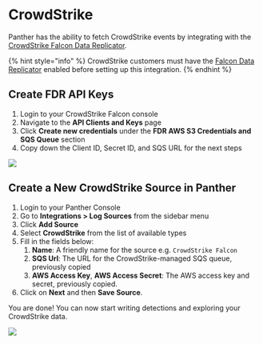 # CrowdStrike

Panther has the ability to fetch CrowdStrike events by integrating with the [CrowdStrike Falcon Data Replicator](https://developer.crowdstrike.com/crowdstrike/docs/falcon-data-replicator-guide).

{% hint style="info" %}
CrowdStrike customers must have the [Falcon Data Replicator](https://developer.crowdstrike.com/crowdstrike/docs/falcon-data-replicator-guide#section-overview-of-falcon-data-replicator) enabled before setting up this integration.
{% endhint %}

## Create FDR API Keys

1. Login to your CrowdStrike Falcon console
2. Navigate to the **API Clients and Keys** page
3. Click **Create new credentials** under the **FDR AWS S3 Credentials and SQS Queue** section
4. Copy down the Client ID, Secret ID, and SQS URL for the next steps

![](../../../../.gitbook/assets/crowdstrike-fdr-creds-page.png)

## Create a New CrowdStrike Source in Panther

1. Login to your Panther Console
2. Go to **Integrations > Log Sources** from the sidebar menu
3. Click **Add Source**
4. Select **CrowdStrike** from the list of available types
5. Fill in the fields below:
   1. **Name**: A friendly name for the source e.g. `CrowdStrike Falcon`
   2. **SQS Url**: The URL for the CrowdStrike-managed SQS queue, previously copied
   3. **AWS Access Key**, **AWS Access Secret**: The AWS access key and secret, previously copied.
6. Click on **Next** and then **Save Source**.

You are done! You can now start writing detections and exploring your CrowdStrike data.

![](../../../../.gitbook/assets/crowdstrike-add-integration.png)
